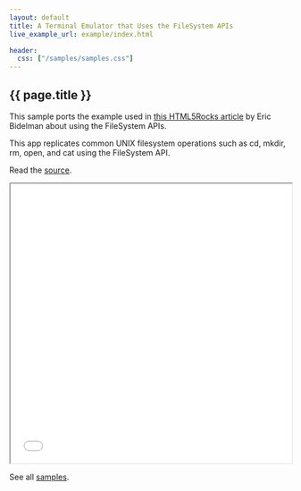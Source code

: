 ```yaml
---
layout: default
title: A Terminal Emulator that Uses the FileSystem APIs
live_example_url: example/index.html

header:
  css: ["/samples/samples.css"]
---
```


## {{ page.title }}

This sample ports the example used in
[this HTML5Rocks
article](http://www.html5rocks.com/en/tutorials/file/filesystem/#toc-samples-terminal)
by Eric Bidelman about using the FileSystem APIs.

This app replicates common UNIX filesystem operations such as cd, mkdir,
rm, open, and cat using the FileSystem API.

Read the
[source](https://github.com/dart-lang/dart-samples/tree/master/web/html5/file/terminal).

<iframe class="running-app-frame"
        style="height:500px;width:100%;"
        src="{{page.live_example_url}}">
</iframe>

See all [samples](/samples/).
